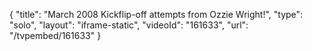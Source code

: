 {
    "title": "March 2008 Kickflip-off attempts from Ozzie Wright!",
    "type": "solo",
    "layout": "iframe-static",
    "videoId": "161633",
    "url": "\/tvpembed\/161633"
}